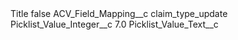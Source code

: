 <?xml version="1.0" encoding="UTF-8"?>
<CustomMetadata xmlns="http://soap.sforce.com/2006/04/metadata" xmlns:xsi="http://www.w3.org/2001/XMLSchema-instance" xmlns:xsd="http://www.w3.org/2001/XMLSchema">
    <label>Title</label>
    <protected>false</protected>
    <values>
        <field>ACV_Field_Mapping__c</field>
        <value xsi:type="xsd:string">claim_type_update</value>
    </values>
    <values>
        <field>Picklist_Value_Integer__c</field>
        <value xsi:type="xsd:double">7.0</value>
    </values>
    <values>
        <field>Picklist_Value_Text__c</field>
        <value xsi:nil="true"/>
    </values>
</CustomMetadata>
